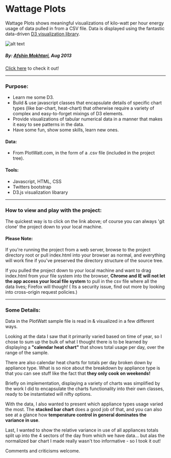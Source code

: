 Wattage Plots 
=============

Wattage Plots shows meaningful visualizations of kilo-watt per hour energy usage of data pulled in from a CSV file.   Data is displayed using the fantastic data-driven [D3 visualization library].

![alt text][logo]

##### By: [Afshin Mokhtari](https://github.com/afshinator), Aug 2013
[Click here](http://drivelinemoto.com/plotwatt/) to check it out!

----
### Purpose:
- Learn me some D3.  
- Build & use javascript classes that encapsulate details of specific chart types (like bar-chart, heat-chart) that otherwise require a variety of complex and easy-to-forget mixings of D3 elements.
- Provide visualizations of tabular numerical data in a manner that makes it easy to see patterns in the data.
- Have some fun, show some skills, learn new ones.

#### Data: 
- From PlotWatt.com, in the form of a .csv file (included in the project tree).

#### Tools:
- Javascript, HTML, CSS
- Twitters bootstrap
- D3.js visualization libarary


<hr>

### How to view and play with the project:
The quickest way is to click on the link above; of course you can always 'git clone' the project down to your local machine.

#### Please Note:

If you're running the project from a web server, browse to the project directory root or pull index.html into your browser as normal, and everything will work fine if you've preserved the directory structure of the source tree.

If you pulled the project down to your local machine and want to drag index.html from your file system into the browser, <b>Chrome and IE will not let the app access your local file system</b> to pull in the csv file where all the data lives; Firefox will though!</i>  ( Its a security issue, find out more by looking into cross-origin request policies.) 


---
### Some Details:
Data in the PlotWatt sample file is read in & visualized in a few different ways.

Looking at the data I saw that it primarily varied based on time of year, so I chose to sum up the bulk of what I thought there is to be learned by displaying a <b>"calendar heat chart"</b> that shows total usage per day, over the range of the sample.

There are also calendar heat charts for totals per day broken down by appliance type.  What is so nice about the breakdown by appliance type is that you can see stuff like the fact that <b>they only cook on weekends!</b>

Briefly on implementation, displaying a variety of charts was simplified by the work I did to encapsulate the charts functionality into their own classes, ready to be instantiated will nifty options.

With the data, I also wanted to present which appliance types usage varied the most.  The <b>stacked bar chart</b> does a good job of that, and you can also see at a glance how <b>temperature control in general dominates the variance in use</b>.

Last, I wanted to show the relative variance in use of all appliances totals split up into the 4 sectors of the day from which we have data... but alas the normalized bar chart I made really wasn't too informative - so I took it out!

Comments and criticisms welcome.

[D3 visualization library]:http://d3js.org/
[logo]:http://res.cloudinary.com/techblogpics/image/upload/v1389573420/wattage-logo1_viz8jd.png "Wattage Plotter logo"
